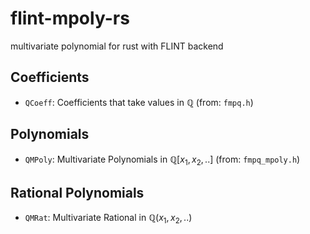 # flint-mpoly-rs
multivariate polynomial for rust with FLINT backend


## Coefficients
 - `QCoeff`: Coefficients that take values in $\mathbb{Q}$ (from: `fmpq.h`)

## Polynomials
 - `QMPoly`: Multivariate Polynomials in $\mathbb{Q}[x_1,x_2,..]$ (from: `fmpq_mpoly.h`)

## Rational Polynomials
 - `QMRat`: Multivariate Rational in $\mathbb{Q}(x_1,x_2,..)$
